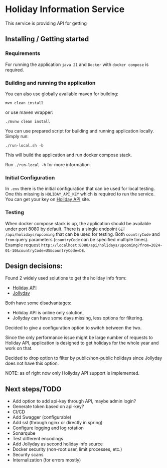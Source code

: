 #  Holiday Information Service

This service is providing API for getting

## Installing / Getting started

### Requirements

For running the application `java 21` and `Docker` with `docker compose` is required.

### Building and running the application

You can also use globally available maven for building:
```shell
mvn clean install
```
or use maven wrapper:
```shell
./mvnw clean install
```

You can use prepared script for building and running application locally. Simply run:
```shell
./run-local.sh -b
```
This will build the application and run docker compose stack.

Run `./run-local -h` for more information.

### Initial Configuration

In `.env` there is the initial configuration that can be used for local testing.
One this missing is `HOLIDAY_API_KEY` which is required to run the service. 
You can get your key on [Holiday API](https://holidayapi.com/) site.

### Testing

When docker compose stack is up, the application should be available under port 8080 by default.
There is a single endpoint `GET /api/holidays/upcoming` that can be used for testing.
Both `countryCode` and `from` query parameters (`countryCode` can be specified multiple times).
Example request `http://localhost:8080/api/holidays/upcoming?from=2024-01-10&countryCode=US&countryCode=DE`.

## Design decisions:

Found 2 widely used solutions to get the holiday info from:
- [Holiday API](https://holidayapi.com/)
- [Jollyday](https://jollyday.sourceforge.net/)

Both have some disadvantages:
- Holiday API is online only solution,
- Jollyday can have some days missing, less options for filtering.

Decided to give a configuration option to switch between the two.

Since the only performance issue might be large number of requests to Holiday API, application is designed to get 
holidays for the whole year and work on that.

Decided to drop option to filter by public/non-public holidays since Jollyday does not have this option.

NOTE: as of right now only Holiyday API support is implemented.

## Next steps/TODO

- Add option to add api-key through API, maybe admin login?
- Generate token based on api-key?
- CI/CD
- Add Swagger (configurable)
- Add ssl (through nginx or directly in spring)
- Configure logging and log rotation
- Sonarqube
- Test different encodings
- Add Jollyday as second holiday info source
- Docker security (non-root user, limit processes, etc.)
- Security scans
- Internalization (for errors mostly)
